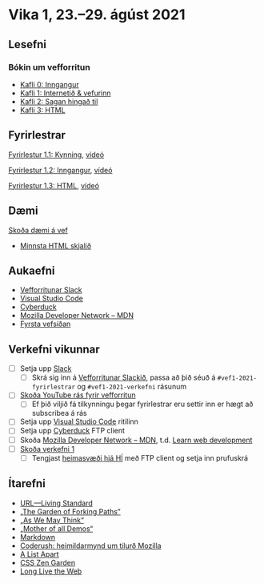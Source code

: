 # Vika 1, 23.–29. ágúst 2021

## Lesefni

### Bókin um vefforritun

* [Kafli 0: Inngangur](https://bok.vefforritun.is/00.inngangur.html)
* [Kafli 1: Internetið & vefurinn](https://bok.vefforritun.is/01.internetid.html)
* [Kafli 2: Sagan hingað til](https://bok.vefforritun.is/02.saga.html)
* [Kafli 3: HTML](https://bok.vefforritun.is/03.html.html)

## Fyrirlestrar

[Fyrirlestur 1.1: Kynning](01.1.kynning.md), [vídeó](https://youtu.be/zfIv5b-8AvE)

[Fyrirlestur 1.2: Inngangur](01.2.inngangur.md), [vídeó](https://youtu.be/Pf5RPyJq06U)

[Fyrirlestur 1.3: HTML](01.3.html.md), [vídeó](https://youtu.be/8VHvlMpGEu4)

## Dæmi

[Skoða dæmi á vef](https://vefforritun.github.io/vef1-2021/vikur/01/)

* [Minnsta HTML skjalið](daemi/minnsta.html)

## Aukaefni

* [Vefforritunar Slack](https://vefforritun.slack.com/)
* [Visual Studio Code](https://code.visualstudio.com/)
* [Cyberduck](https://cyberduck.io/download/)
* [Mozilla Developer Network – MDN](https://developer.mozilla.org/)
* [Fyrsta vefsíðan](http://info.cern.ch/hypertext/WWW/TheProject.html)

## Verkefni vikunnar

* [ ] Setja upp [Slack](https://slack.com)
  * [ ] Skrá sig inn á [Vefforritunar Slackið](https://vefforritun.slack.com/), passa að þið séuð á `#vef1-2021-fyrirlestrar` og `#vef1-2021-verkefni` rásunum
* [ ] [Skoða YouTube rás fyrir vefforritun](https://www.youtube.com/channel/UCPtLVvj-XXcHWEGLuFCrGMg)
  * [ ] Ef þið viljið fá tilkynningu þegar fyrirlestrar eru settir inn er hægt að subscribea á rás
* [ ] Setja upp [Visual Studio Code](https://code.visualstudio.com/) ritilinn
* [ ] Setja upp [Cyberduck](https://cyberduck.io/download/) FTP client
* [ ] Skoða [Mozilla Developer Network – MDN](https://developer.mozilla.org/), t.d. [Learn web development](https://developer.mozilla.org/en-US/docs/Learn)
* [ ] [Skoða verkefni 1](https://github.com/vefforritun/vef1-2021-v1)
  * [ ] Tengjast [heimasvæði hjá HÍ](https://uts.hi.is/node/155) með FTP client og setja inn prufuskrá

## Ítarefni

* [URL—Living Standard](https://url.spec.whatwg.org/)
* [„The Garden of Forking Paths”](http://www.coldbacon.com/writing/borges-garden.html)
* [„As We May Think“](http://www.theatlantic.com/magazine/archive/1945/07/as-we-may-think/303881/?single_page=true)
* [„Mother of all Demos“](https://www.youtube.com/watch?v=yJDv-zdhzMY)
* [Markdown](https://daringfireball.net/projects/markdown/)
* [Coderush: heimildarmynd um tilurð Mozilla](http://www.clickmovement.org/coderush)
* [A List Apart](http://alistapart.com/)
* [CSS Zen Garden](http://www.csszengarden.com/)
* [Long Live the Web](http://www.scientificamerican.com/article.cfm?id=long-live-the-web)

